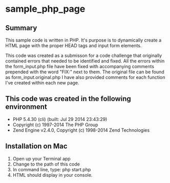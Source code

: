 sample_php_page
===============

Summary
-------
This sample code is written in PHP. It's purpose is to dynamically create a HTML page with the proper HEAD tags and input form elements.

This code was created as a submisson for a code challenge that originally contained errors that needed to be identified and fixed.  All the errors within the form_input.php file have been fixed with accompanying comments prepended with the word "FIX:" next to them.  The original file can be found as form_input.original.php  I have also provided comments for each function I've created within each new page.

This code was created in the following environment
--------------------------------------------------
- PHP 5.4.30 (cli) (built: Jul 29 2014 23:43:29) 
- Copyright (c) 1997-2014 The PHP Group
- Zend Engine v2.4.0, Copyright (c) 1998-2014 Zend Technologies

Installation on Mac
-------------------
1. Open up your Terminal app
2. Change to the path of this code
3. In command line, type: php start.php
4. HTML should display in your console.
